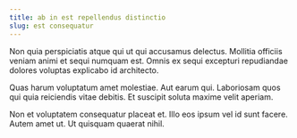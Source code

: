 ```yaml
---
title: ab in est repellendus distinctio
slug: est consequatur
---
```


Non quia perspiciatis atque qui ut qui accusamus delectus. Mollitia officiis veniam animi et sequi numquam est. Omnis ex sequi excepturi repudiandae dolores voluptas explicabo id architecto.

Quas harum voluptatum amet molestiae. Aut earum qui. Laboriosam quos qui quia reiciendis vitae debitis. Et suscipit soluta maxime velit aperiam.

Non et voluptatem consequatur placeat et. Illo eos ipsum vel id sunt facere. Autem amet ut. Ut quisquam quaerat nihil.
